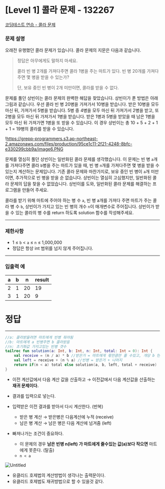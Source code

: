 # [Level 1] 콜라 문제 - 132267
[코딩테스트 연습 - 콜라 문제](https://school.programmers.co.kr/learn/courses/30/lessons/132267)

### **문제 설명**

오래전 유행했던 콜라 문제가 있습니다. 콜라 문제의 지문은 다음과 같습니다.

> 정답은 아무에게도 말하지 마세요.
>
>
> 콜라 빈 병 2개를 가져다주면 콜라 1병을 주는 마트가 있다. 빈 병 20개를 가져다주면 몇 병을 받을 수 있는가?
>
> 단, 보유 중인 빈 병이 2개 미만이면, 콜라를 받을 수 없다.
>

문제를 풀던 상빈이는 콜라 문제의 완벽한 해답을 찾았습니다. 상빈이가 푼 방법은 아래 그림과 같습니다. 우선 콜라 빈 병 20병을 가져가서 10병을 받습니다. 받은 10병을 모두 마신 뒤, 가져가서 5병을 받습니다. 5병 중 4병을 모두 마신 뒤 가져가서 2병을 받고, 또 2병을 모두 마신 뒤 가져가서 1병을 받습니다. 받은 1병과 5병을 받았을 때 남은 1병을 모두 마신 뒤 가져가면 1병을 또 받을 수 있습니다. 이 경우 상빈이는 총 10 + 5 + 2 + 1 + 1 = 19병의 콜라를 받을 수 있습니다.

!https://grepp-programmers.s3.ap-northeast-2.amazonaws.com/files/production/95ce1c11-2f21-4248-8bfc-e330299cbb9a/image6.PNG

문제를 열심히 풀던 상빈이는 일반화된 콜라 문제를 생각했습니다. 이 문제는 빈 병 `a`개를 가져다주면 콜라 `b`병을 주는 마트가 있을 때, 빈 병 `n`개를 가져다주면 몇 병을 받을 수 있는지 계산하는 문제입니다. 기존 콜라 문제와 마찬가지로, 보유 중인 빈 병이 `a`개 미만이면, 추가적으로 빈 병을 받을 순 없습니다. 상빈이는 열심히 고심했지만, 일반화된 콜라 문제의 답을 찾을 수 없었습니다. 상빈이를 도와, 일반화된 콜라 문제를 해결하는 프로그램을 만들어 주세요.

콜라를 받기 위해 마트에 주어야 하는 병 수 `a`, 빈 병 a개를 가져다 주면 마트가 주는 콜라 병 수 `b`, 상빈이가 가지고 있는 빈 병의 개수 `n`이 매개변수로 주어집니다. 상빈이가 받을 수 있는 콜라의 병 수를 return 하도록 solution 함수를 작성해주세요.

---

### 제한사항

- 1 ≤ `b` < `a` ≤ `n` ≤ 1,000,000
- 정답은 항상 int 범위를 넘지 않게 주어집니다.

---

### 입출력 예

| a | b | n | result |
| --- | --- | --- | --- |
| 2 | 1 | 20 | 19 |
| 3 | 1 | 20 | 9 |

# 정답

---

```kotlin
//a: 콜라받을려면 마트에게 빈병 줘야됨
//b: 마트에게 a 빈병주면 b 콜라받음
//n: 초기화값 가지고있는 빈병 갯수
tailrec fun solution(a: Int, b: Int, n: Int, total: Int = 0): Int {
    val receive = (n / a) * b //받은거 = 마트에게 몫만큼만 줄 수있고, 개당 b 만큼 받음
    val left = receive + (n % a) //빈병 = 받은거 + 나머지
    return if(n < a) total else solution(a, b, left, total + receive)
}
```

- 이전 계산값에서 다음 계산 값을 산출하고 → 이전값에서 다음 계산값을 산출하는 **재귀 문제이다.**
- 결과를 입력으로 넣는다.
- 입력받은 이전 결과를 받아서 다시 계산한다. (반복)
    - 받은 병 계산 → 받은병은 다음계산에 누적 (receive)
    - 남은 병 계산 → 남은 병은 다음 계산에 넘겨줌 (left)

- 빠져나가는 조건이 중요하다.
    - 이 문제의 경우 **남은 빈병 n(left) 가 마트에게 줄수있는 값(a)보다 작으면** 마트에게 못준다. (탈출)
    - `n < a`

![Untitled](https://file.notion.so/f/f/a70d74a2-1c6a-4a43-be27-1e17f9232c60/ed825ec7-419f-455e-ab3b-5a6706f82f2f/Untitled.png?id=3d19a52c-b4e8-4ce7-9f23-d76b85402605&table=block&spaceId=a70d74a2-1c6a-4a43-be27-1e17f9232c60&expirationTimestamp=1717329600000&signature=hC00I8Jc04kU32_f3TeNH7tjhU5j_aXwDxkEvtJOFuo&downloadName=Untitled.png)

- 유클리드 호제법의 계산방법이 생각나는 출력문이다.
- 유클리드 호제법도 재귀방법으로 할 수 있을것 같다.
